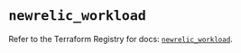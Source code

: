 # `newrelic_workload`

Refer to the Terraform Registry for docs: [`newrelic_workload`](https://registry.terraform.io/providers/newrelic/newrelic/3.70.0/docs/resources/workload).
